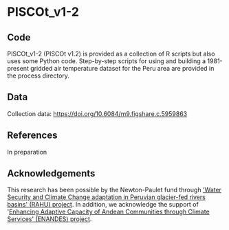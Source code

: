 # PISCOt_v1-2

## Code
PISCOt_v1-2 (PISCOt v1.2) is provided as a collection of R scripts but also uses some Python code. Step-by-step scripts for using and building a 1981-present gridded air temperature dataset for the Peru area are provided in the process directory.

## Data
Collection data: https://doi.org/10.6084/m9.figshare.c.5959863

## References
In preparation

## Acknowledgements
This research has been possible by the Newton-Paulet fund through ['Water Security and Climate Change adaptation in Peruvian glacier-fed rivers basins' (RAHU) project](https://cita.utec.edu.pe/articulos-post/ficha-tecnica-de-proyecto-seguridad-hidrica-y-adaptacion-al-cambio-climatico-en-las-cuencas-hidrograficas-de-los-glaciares-peruanos-rahu/). In addition, we acknowledge the support of '[Enhancing Adaptive Capacity of Andean Communities through Climate Services' (ENANDES) project](https://public.wmo.int/es/media/noticias/enandes-fomenta-la-adaptaci%C3%B3n-clim%C3%A1tica-en-los-andes). 